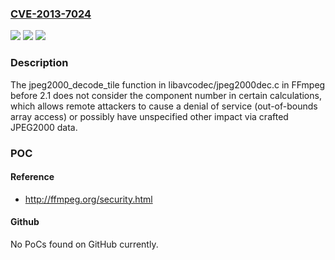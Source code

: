### [CVE-2013-7024](https://cve.mitre.org/cgi-bin/cvename.cgi?name=CVE-2013-7024)
![](https://img.shields.io/static/v1?label=Product&message=n%2Fa&color=blue)
![](https://img.shields.io/static/v1?label=Version&message=n%2Fa&color=blue)
![](https://img.shields.io/static/v1?label=Vulnerability&message=n%2Fa&color=brighgreen)

### Description

The jpeg2000_decode_tile function in libavcodec/jpeg2000dec.c in FFmpeg before 2.1 does not consider the component number in certain calculations, which allows remote attackers to cause a denial of service (out-of-bounds array access) or possibly have unspecified other impact via crafted JPEG2000 data.

### POC

#### Reference
- http://ffmpeg.org/security.html

#### Github
No PoCs found on GitHub currently.

